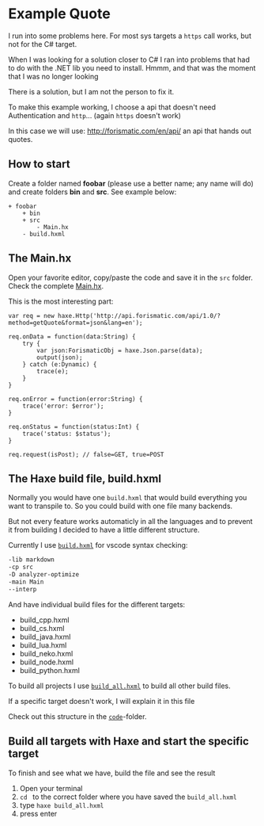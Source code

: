 # Example Quote

I run into some problems here.
For most sys targets a `https` call works, but not for the C# target.

When I was looking for a solution closer to C# I ran into problems that had to do with the .NET lib you need to install.
Hmmm, and that was the moment that I was no longer looking

There is a solution, but I am not the person to fix it.

To make this example working, I choose a api that doesn't need Authentication and `http`... (again `https` doesn't work)

In this case we will use: <http://forismatic.com/en/api/> an api that hands out quotes.

## How to start

Create a folder named **foobar** (please use a better name; any name will do) and create folders **bin** and **src**.
See example below:

```
+ foobar
	+ bin
	+ src
		- Main.hx
	- build.hxml
```


## The Main.hx

Open your favorite editor, copy/paste the code and save it in the `src` folder.
Check the complete [Main.hx](https://github.com/MatthijsKamstra/haxeunity/tree/master/06quote_haxe/code/src/Main.hx).

This is the most interesting part:

```
var req = new haxe.Http('http://api.forismatic.com/api/1.0/?method=getQuote&format=json&lang=en');

req.onData = function(data:String) {
	try {
		var json:ForismaticObj = haxe.Json.parse(data);
		output(json);
	} catch (e:Dynamic) {
		trace(e);
	}
}

req.onError = function(error:String) {
	trace('error: $error');
}

req.onStatus = function(status:Int) {
	trace('status: $status');
}

req.request(isPost); // false=GET, true=POST

```





## The Haxe build file, build.hxml

Normally you would have one `build.hxml` that would build everything you want to transpile to.
So you could build with one file many backends.

But not every feature works automaticly in all the languages and to prevent it from building I decided to have a little different structure.

Currently I use [`build.hxml`](https://github.com/MatthijsKamstra/haxesys/tree/master/06quote/code/build.hxml) for vscode syntax checking:

```bash
-lib markdown
-cp src
-D analyzer-optimize
-main Main
--interp
```

And have individual build files for the different targets:

- build_cpp.hxml
- build_cs.hxml
- build_java.hxml
- build_lua.hxml
- build_neko.hxml
- build_node.hxml
- build_python.hxml

To build all projects I use [`build_all.hxml`](https://github.com/MatthijsKamstra/haxesys/tree/master/06quote/code/build_all.hxml) to build all other build files.

If a specific target doesn't work, I will explain it in this file


Check out this structure in the [`code`](https://github.com/MatthijsKamstra/haxesys/tree/master/06quote/code)-folder.



## Build all targets with Haxe and start the specific target

To finish and see what we have, build the file and see the result

1. Open your terminal
2. `cd ` to the correct folder where you have saved the `build_all.hxml`
3. type `haxe build_all.hxml`
4. press enter



